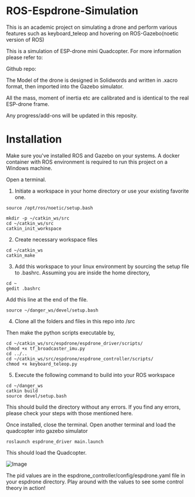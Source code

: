 # ROS-Espdrone-Simulation
This is an academic project on simulating a drone and perform various features such as keyboard_teleop and hovering on ROS-Gazebo(noetic version of ROS)

This is a simulation of ESP-drone mini Quadcopter. For more information please refer to:

Github repo:


The Model of the drone is designed in Solidwords and written in .xacro format, then imported into the Gazebo simulator.

All the mass, moment of inertia etc are calibrated and is identical to the real ESP-drone frame.

Any progress/add-ons will be updated in this reposity.

# Installation #

Make sure you've installed ROS and Gazebo on your systems. A docker container with ROS environment is required to run this project on a Windows machine.

Open a terminal.
1. Initiate a workspace in your home directory or use your existing favorite one.
```
source /opt/ros/noetic/setup.bash 

mkdir -p ~/catkin_ws/src
cd ~/catkin_ws/src
catkin_init_workspace
```

2. Create necessary workspace files
```
cd ~/catkin_ws
catkin_make
```

3. Add this workspace to your linux environment by sourcing the setup file to .bashrc. Assuming you are inside the home directory, 
```
cd ~
gedit .bashrc
```
Add this line at the end of the file.
```
source ~/danger_ws/devel/setup.bash
```

4. Clone all the folders and files in this repo into /src

Then make the python scripts executable by,
```
cd ~/catkin_ws/src/espdrone/espdrone_driver/scripts/
chmod +x tf_broadcaster_imu.py
cd ../..
cd ~/catkin_ws/src/espdrone/espdrone_controller/scripts/
chmod +x keyboard_teleop.py

```

5. Execute the following command to build into your ROS workspace
```
cd ~/danger_ws
catkin build
source devel/setup.bash
```

This should build the directory without any errors. If you find any errors, please check your steps with those mentioned here.

Once installed, close the terminal. Open another terminal and load the quadcopter into gazebo simulator
```
roslaunch espdrone_driver main.launch
```

This should load the Quadcopter.

![Image](https://github.com/Junszz/espdrone/origin/main/Image.png)

The pid values are in the espdrone_controller/config/espdrone.yaml file in your espdrone directory. Play around with the values to see some control theory in action!